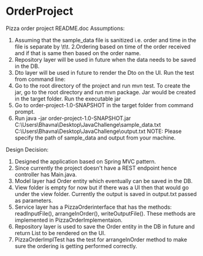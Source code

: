 # OrderProject
Pizza order project
README.doc
Assumptions: 
1. Assuming that the sample_data file is sanitized i.e. order and time in the file is separate by \t\t.
2.Ordering based on time of the order received and if that is same then based on the order name.
3. Repository layer will be used in future when the data needs to be saved in the DB.
4. Dto layer will be used in future to render the Dto on the UI.
Run the test from command line:
1. Go to the root directory of the project and run mvn test. 
To create the jar, go to the root directory and run mvn package. Jar would be created in the target folder. Run the executable jar
1. Go to order-project-1.0-SNAPSHOT in the target folder from command prompt.
2. Run java -jar order-project-1.0-SNAPSHOT.jar C:\Users\Bhavna\Desktop\JavaChallenge\sample_data.txt C:\Users\Bhavna\Desktop\JavaChallenge\output.txt
NOTE: Please specify the path of sample_data and output from your machine.

Design Decision:
1. Designed the application based on Spring MVC pattern.
2. Since currently the project doesn't have a REST endpoint hence controller has Main.java.
3. Model layer had Order entity which eventually can be saved in the DB.
4. View folder is empty for now but if there was a UI then that would go under the view folder. Currently the output is saved in output.txt passed as parameters.
5. Service layer has a PizzaOrderinterface that has the methods: readInputFile(), arrangeInOrder(), writeOutputFile(). These methods are implemented in PizzaOrderImplementaion.
6. Repository layer is used to save the Order entity in the DB in future and return List<OrderDto> to be rendered on the UI.
7. PizzaOrderImplTest has the test for arrangeInOrder method to make sure the ordering is getting performed correctly.
